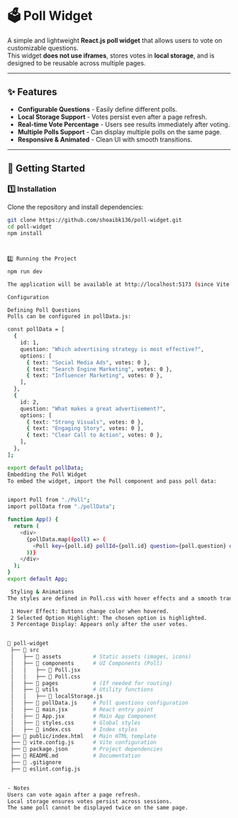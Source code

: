 # 🗳️ Poll Widget

A simple and lightweight **React.js poll widget** that allows users to vote on customizable questions.  
This widget **does not use iframes**, stores votes in **local storage**, and is designed to be reusable across multiple pages.

---

## ✨ Features

-  **Configurable Questions** - Easily define different polls.
-  **Local Storage Support** - Votes persist even after a page refresh.
-  **Real-time Vote Percentage** - Users see results immediately after voting.
-  **Multiple Polls Support** - Can display multiple polls on the same page.
-  **Responsive & Animated** - Clean UI with smooth transitions.

---

## 🚀 Getting Started

### 1️⃣ Installation

Clone the repository and install dependencies:

```sh
git clone https://github.com/shoaibk136/poll-widget.git
cd poll-widget
npm install



2️⃣ Running the Project

npm run dev

The application will be available at http://localhost:5173 (since Vite is used).

Configuration

Defining Poll Questions
Polls can be configured in pollData.js:

const pollData = [
  {
    id: 1,
    question: "Which advertising strategy is most effective?",
    options: [
      { text: "Social Media Ads", votes: 0 },
      { text: "Search Engine Marketing", votes: 0 },
      { text: "Influencer Marketing", votes: 0 },
    ],
  },
  {
    id: 2,
    question: "What makes a great advertisement?",
    options: [
      { text: "Strong Visuals", votes: 0 },
      { text: "Engaging Story", votes: 0 },
      { text: "Clear Call to Action", votes: 0 },
    ],
  },
];

export default pollData;
Embedding the Poll Widget
To embed the widget, import the Poll component and pass poll data:


import Poll from "./Poll";
import pollData from "./pollData";

function App() {
  return (
    <div>
      {pollData.map((poll) => (
        <Poll key={poll.id} pollId={poll.id} question={poll.question} options={poll.options} />
      ))}
    </div>
  );
}
export default App;

 Styling & Animations
The styles are defined in Poll.css with hover effects and a smooth transition on vote selection.

 1 Hover Effect: Buttons change color when hovered.
 2 Selected Option Highlight: The chosen option is highlighted.
 3 Percentage Display: Appears only after the user votes.


📂 poll-widget
 ├── 📂 src
 │   ├── 📂 assets          # Static assets (images, icons)
 │   ├── 📂 components      # UI Components (Poll)
 │   │   ├── 📄 Poll.jsx
 │   │   ├── 📄 Poll.css
 │   ├── 📂 pages           # (If needed for routing)
 │   ├── 📂 utils           # Utility functions
 │   │   ├── 📄 localStorage.js
 │   ├── 📄 pollData.js     # Poll questions configuration
 │   ├── 📄 main.jsx        # React entry point
 │   ├── 📄 App.jsx         # Main App Component
 │   ├── 📄 styles.css      # Global styles
 │   ├── 📄 index.css       # Index styles
 ├── 📄 public/index.html   # Main HTML template
 ├── 📄 vite.config.js      # Vite configuration
 ├── 📄 package.json        # Project dependencies
 ├── 📄 README.md           # Documentation
 ├── 📄 .gitignore
 ├── 📄 eslint.config.js


- Notes
Users can vote again after a page refresh.
Local storage ensures votes persist across sessions.
The same poll cannot be displayed twice on the same page.


